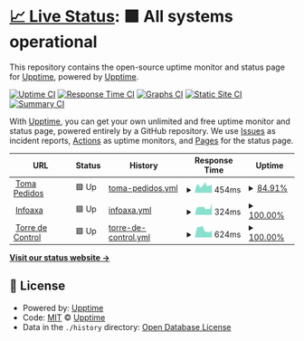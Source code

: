 # [📈 Live Status](https://demo.upptime.js.org): <!--live status--> **🟩 All systems operational**

This repository contains the open-source uptime monitor and status page for [Upptime](https://upptime.js.org), powered by [Upptime](https://github.com/upptime/upptime).

[![Uptime CI](https://github.com/RepositoriosDesarrolloAXA/uptime/workflows/Uptime%20CI/badge.svg)](https://github.com/RepositoriosDesarrolloAXA/uptime/actions?query=workflow%3A%22Uptime+CI%22)
[![Response Time CI](https://github.com/RepositoriosDesarrolloAXA/uptime/workflows/Response%20Time%20CI/badge.svg)](https://github.com/RepositoriosDesarrolloAXA/uptime/actions?query=workflow%3A%22Response+Time+CI%22)
[![Graphs CI](https://github.com/RepositoriosDesarrolloAXA/uptime/workflows/Graphs%20CI/badge.svg)](https://github.com/RepositoriosDesarrolloAXA/uptime/actions?query=workflow%3A%22Graphs+CI%22)
[![Static Site CI](https://github.com/RepositoriosDesarrolloAXA/uptime/workflows/Static%20Site%20CI/badge.svg)](https://github.com/RepositoriosDesarrolloAXA/uptime/actions?query=workflow%3A%22Static+Site+CI%22)
[![Summary CI](https://github.com/RepositoriosDesarrolloAXA/uptime/workflows/Summary%20CI/badge.svg)](https://github.com/RepositoriosDesarrolloAXA/uptime/actions?query=workflow%3A%22Summary+CI%22)

With [Upptime](https://upptime.js.org), you can get your own unlimited and free uptime monitor and status page, powered entirely by a GitHub repository. We use [Issues](https://github.com/upptime/upptime/issues) as incident reports, [Actions](https://github.com/RepositoriosDesarrolloAXA/uptime/actions) as uptime monitors, and [Pages](https://demo.upptime.js.org) for the status page.

<!--start: status pages-->
<!-- This summary is generated by Upptime (https://github.com/upptime/upptime) -->
<!-- Do not edit this manually, your changes will be overwritten -->
<!-- prettier-ignore -->
| URL | Status | History | Response Time | Uptime |
| --- | ------ | ------- | ------------- | ------ |
| <img alt="" src="https://icons.duckduckgo.com/ip3/pedidosaxa.com.ico" height="13"> [Toma Pedidos](https://pedidosaxa.com) | 🟩 Up | [toma-pedidos.yml](https://github.com/RepositoriosDesarrolloAXA/uptime/commits/HEAD/history/toma-pedidos.yml) | <details><summary><img alt="Response time graph" src="./graphs/toma-pedidos/response-time-week.png" height="20"> 454ms</summary><br><a href="https://demo.upptime.js.org/history/toma-pedidos"><img alt="Response time 841" src="https://img.shields.io/endpoint?url=https%3A%2F%2Fraw.githubusercontent.com%2FRepositoriosDesarrolloAXA%2Fuptime%2FHEAD%2Fapi%2Ftoma-pedidos%2Fresponse-time.json"></a><br><a href="https://demo.upptime.js.org/history/toma-pedidos"><img alt="24-hour response time 514" src="https://img.shields.io/endpoint?url=https%3A%2F%2Fraw.githubusercontent.com%2FRepositoriosDesarrolloAXA%2Fuptime%2FHEAD%2Fapi%2Ftoma-pedidos%2Fresponse-time-day.json"></a><br><a href="https://demo.upptime.js.org/history/toma-pedidos"><img alt="7-day response time 454" src="https://img.shields.io/endpoint?url=https%3A%2F%2Fraw.githubusercontent.com%2FRepositoriosDesarrolloAXA%2Fuptime%2FHEAD%2Fapi%2Ftoma-pedidos%2Fresponse-time-week.json"></a><br><a href="https://demo.upptime.js.org/history/toma-pedidos"><img alt="30-day response time 645" src="https://img.shields.io/endpoint?url=https%3A%2F%2Fraw.githubusercontent.com%2FRepositoriosDesarrolloAXA%2Fuptime%2FHEAD%2Fapi%2Ftoma-pedidos%2Fresponse-time-month.json"></a><br><a href="https://demo.upptime.js.org/history/toma-pedidos"><img alt="1-year response time 841" src="https://img.shields.io/endpoint?url=https%3A%2F%2Fraw.githubusercontent.com%2FRepositoriosDesarrolloAXA%2Fuptime%2FHEAD%2Fapi%2Ftoma-pedidos%2Fresponse-time-year.json"></a></details> | <details><summary><a href="https://demo.upptime.js.org/history/toma-pedidos">84.91%</a></summary><a href="https://demo.upptime.js.org/history/toma-pedidos"><img alt="All-time uptime 95.69%" src="https://img.shields.io/endpoint?url=https%3A%2F%2Fraw.githubusercontent.com%2FRepositoriosDesarrolloAXA%2Fuptime%2FHEAD%2Fapi%2Ftoma-pedidos%2Fuptime.json"></a><br><a href="https://demo.upptime.js.org/history/toma-pedidos"><img alt="24-hour uptime 100.00%" src="https://img.shields.io/endpoint?url=https%3A%2F%2Fraw.githubusercontent.com%2FRepositoriosDesarrolloAXA%2Fuptime%2FHEAD%2Fapi%2Ftoma-pedidos%2Fuptime-day.json"></a><br><a href="https://demo.upptime.js.org/history/toma-pedidos"><img alt="7-day uptime 84.91%" src="https://img.shields.io/endpoint?url=https%3A%2F%2Fraw.githubusercontent.com%2FRepositoriosDesarrolloAXA%2Fuptime%2FHEAD%2Fapi%2Ftoma-pedidos%2Fuptime-week.json"></a><br><a href="https://demo.upptime.js.org/history/toma-pedidos"><img alt="30-day uptime 92.32%" src="https://img.shields.io/endpoint?url=https%3A%2F%2Fraw.githubusercontent.com%2FRepositoriosDesarrolloAXA%2Fuptime%2FHEAD%2Fapi%2Ftoma-pedidos%2Fuptime-month.json"></a><br><a href="https://demo.upptime.js.org/history/toma-pedidos"><img alt="1-year uptime 95.69%" src="https://img.shields.io/endpoint?url=https%3A%2F%2Fraw.githubusercontent.com%2FRepositoriosDesarrolloAXA%2Fuptime%2FHEAD%2Fapi%2Ftoma-pedidos%2Fuptime-year.json"></a></details>
| <img alt="" src="https://icons.duckduckgo.com/ip3/infoaxa.com.co.ico" height="13"> [Infoaxa](https://infoaxa.com.co) | 🟩 Up | [infoaxa.yml](https://github.com/RepositoriosDesarrolloAXA/uptime/commits/HEAD/history/infoaxa.yml) | <details><summary><img alt="Response time graph" src="./graphs/infoaxa/response-time-week.png" height="20"> 324ms</summary><br><a href="https://demo.upptime.js.org/history/infoaxa"><img alt="Response time 489" src="https://img.shields.io/endpoint?url=https%3A%2F%2Fraw.githubusercontent.com%2FRepositoriosDesarrolloAXA%2Fuptime%2FHEAD%2Fapi%2Finfoaxa%2Fresponse-time.json"></a><br><a href="https://demo.upptime.js.org/history/infoaxa"><img alt="24-hour response time 499" src="https://img.shields.io/endpoint?url=https%3A%2F%2Fraw.githubusercontent.com%2FRepositoriosDesarrolloAXA%2Fuptime%2FHEAD%2Fapi%2Finfoaxa%2Fresponse-time-day.json"></a><br><a href="https://demo.upptime.js.org/history/infoaxa"><img alt="7-day response time 324" src="https://img.shields.io/endpoint?url=https%3A%2F%2Fraw.githubusercontent.com%2FRepositoriosDesarrolloAXA%2Fuptime%2FHEAD%2Fapi%2Finfoaxa%2Fresponse-time-week.json"></a><br><a href="https://demo.upptime.js.org/history/infoaxa"><img alt="30-day response time 531" src="https://img.shields.io/endpoint?url=https%3A%2F%2Fraw.githubusercontent.com%2FRepositoriosDesarrolloAXA%2Fuptime%2FHEAD%2Fapi%2Finfoaxa%2Fresponse-time-month.json"></a><br><a href="https://demo.upptime.js.org/history/infoaxa"><img alt="1-year response time 489" src="https://img.shields.io/endpoint?url=https%3A%2F%2Fraw.githubusercontent.com%2FRepositoriosDesarrolloAXA%2Fuptime%2FHEAD%2Fapi%2Finfoaxa%2Fresponse-time-year.json"></a></details> | <details><summary><a href="https://demo.upptime.js.org/history/infoaxa">100.00%</a></summary><a href="https://demo.upptime.js.org/history/infoaxa"><img alt="All-time uptime 99.73%" src="https://img.shields.io/endpoint?url=https%3A%2F%2Fraw.githubusercontent.com%2FRepositoriosDesarrolloAXA%2Fuptime%2FHEAD%2Fapi%2Finfoaxa%2Fuptime.json"></a><br><a href="https://demo.upptime.js.org/history/infoaxa"><img alt="24-hour uptime 100.00%" src="https://img.shields.io/endpoint?url=https%3A%2F%2Fraw.githubusercontent.com%2FRepositoriosDesarrolloAXA%2Fuptime%2FHEAD%2Fapi%2Finfoaxa%2Fuptime-day.json"></a><br><a href="https://demo.upptime.js.org/history/infoaxa"><img alt="7-day uptime 100.00%" src="https://img.shields.io/endpoint?url=https%3A%2F%2Fraw.githubusercontent.com%2FRepositoriosDesarrolloAXA%2Fuptime%2FHEAD%2Fapi%2Finfoaxa%2Fuptime-week.json"></a><br><a href="https://demo.upptime.js.org/history/infoaxa"><img alt="30-day uptime 99.77%" src="https://img.shields.io/endpoint?url=https%3A%2F%2Fraw.githubusercontent.com%2FRepositoriosDesarrolloAXA%2Fuptime%2FHEAD%2Fapi%2Finfoaxa%2Fuptime-month.json"></a><br><a href="https://demo.upptime.js.org/history/infoaxa"><img alt="1-year uptime 99.73%" src="https://img.shields.io/endpoint?url=https%3A%2F%2Fraw.githubusercontent.com%2FRepositoriosDesarrolloAXA%2Fuptime%2FHEAD%2Fapi%2Finfoaxa%2Fuptime-year.json"></a></details>
| <img alt="" src="https://icons.duckduckgo.com/ip3/torredecontrol.axa.com.co.ico" height="13"> [Torre de Control](https://torredecontrol.axa.com.co) | 🟩 Up | [torre-de-control.yml](https://github.com/RepositoriosDesarrolloAXA/uptime/commits/HEAD/history/torre-de-control.yml) | <details><summary><img alt="Response time graph" src="./graphs/torre-de-control/response-time-week.png" height="20"> 624ms</summary><br><a href="https://demo.upptime.js.org/history/torre-de-control"><img alt="Response time 827" src="https://img.shields.io/endpoint?url=https%3A%2F%2Fraw.githubusercontent.com%2FRepositoriosDesarrolloAXA%2Fuptime%2FHEAD%2Fapi%2Ftorre-de-control%2Fresponse-time.json"></a><br><a href="https://demo.upptime.js.org/history/torre-de-control"><img alt="24-hour response time 515" src="https://img.shields.io/endpoint?url=https%3A%2F%2Fraw.githubusercontent.com%2FRepositoriosDesarrolloAXA%2Fuptime%2FHEAD%2Fapi%2Ftorre-de-control%2Fresponse-time-day.json"></a><br><a href="https://demo.upptime.js.org/history/torre-de-control"><img alt="7-day response time 624" src="https://img.shields.io/endpoint?url=https%3A%2F%2Fraw.githubusercontent.com%2FRepositoriosDesarrolloAXA%2Fuptime%2FHEAD%2Fapi%2Ftorre-de-control%2Fresponse-time-week.json"></a><br><a href="https://demo.upptime.js.org/history/torre-de-control"><img alt="30-day response time 897" src="https://img.shields.io/endpoint?url=https%3A%2F%2Fraw.githubusercontent.com%2FRepositoriosDesarrolloAXA%2Fuptime%2FHEAD%2Fapi%2Ftorre-de-control%2Fresponse-time-month.json"></a><br><a href="https://demo.upptime.js.org/history/torre-de-control"><img alt="1-year response time 827" src="https://img.shields.io/endpoint?url=https%3A%2F%2Fraw.githubusercontent.com%2FRepositoriosDesarrolloAXA%2Fuptime%2FHEAD%2Fapi%2Ftorre-de-control%2Fresponse-time-year.json"></a></details> | <details><summary><a href="https://demo.upptime.js.org/history/torre-de-control">100.00%</a></summary><a href="https://demo.upptime.js.org/history/torre-de-control"><img alt="All-time uptime 99.75%" src="https://img.shields.io/endpoint?url=https%3A%2F%2Fraw.githubusercontent.com%2FRepositoriosDesarrolloAXA%2Fuptime%2FHEAD%2Fapi%2Ftorre-de-control%2Fuptime.json"></a><br><a href="https://demo.upptime.js.org/history/torre-de-control"><img alt="24-hour uptime 100.00%" src="https://img.shields.io/endpoint?url=https%3A%2F%2Fraw.githubusercontent.com%2FRepositoriosDesarrolloAXA%2Fuptime%2FHEAD%2Fapi%2Ftorre-de-control%2Fuptime-day.json"></a><br><a href="https://demo.upptime.js.org/history/torre-de-control"><img alt="7-day uptime 100.00%" src="https://img.shields.io/endpoint?url=https%3A%2F%2Fraw.githubusercontent.com%2FRepositoriosDesarrolloAXA%2Fuptime%2FHEAD%2Fapi%2Ftorre-de-control%2Fuptime-week.json"></a><br><a href="https://demo.upptime.js.org/history/torre-de-control"><img alt="30-day uptime 99.82%" src="https://img.shields.io/endpoint?url=https%3A%2F%2Fraw.githubusercontent.com%2FRepositoriosDesarrolloAXA%2Fuptime%2FHEAD%2Fapi%2Ftorre-de-control%2Fuptime-month.json"></a><br><a href="https://demo.upptime.js.org/history/torre-de-control"><img alt="1-year uptime 99.75%" src="https://img.shields.io/endpoint?url=https%3A%2F%2Fraw.githubusercontent.com%2FRepositoriosDesarrolloAXA%2Fuptime%2FHEAD%2Fapi%2Ftorre-de-control%2Fuptime-year.json"></a></details>

<!--end: status pages-->

[**Visit our status website →**](https://demo.upptime.js.org)

## 📄 License

- Powered by: [Upptime](https://github.com/upptime/upptime)
- Code: [MIT](./LICENSE) © [Upptime](https://upptime.js.org)
- Data in the `./history` directory: [Open Database License](https://opendatacommons.org/licenses/odbl/1-0/)
